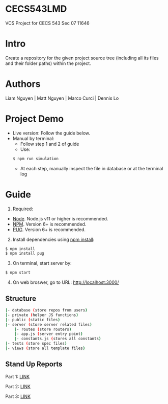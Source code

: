 # CECS543LMD

VCS Project for CECS 543 Sec 07 11646

# Intro

Create a repository for the given project source tree (including all its files and their folder paths) within the project.

# Authors

Liam Nguyen | Matt Nguyen | Marco Curci | Dennis Lo

# Project Demo

- Live version: Follow the guide below.
- Manual by terminal:
  - Follow step 1 and 2 of guide
  - Use:
  ```bash
  $ npm run simulation
  ```
  - At each step, manually inspect the file in database or at the terminal log

# Guide

1. Required:

- [Node](https://nodejs.org/en/download/). Node.js v11 or higher is recommended.
- [NPM](https://www.npmjs.com/get-npm). Version 6+ is recommended.
- [PUG](https://pugjs.org/). Version 6+ is recommended.

2. Install dependencies using [npm install](https://docs.npmjs.com/getting-started/installing-npm-packages-locally):

```bash
$ npm install
$ npm install pug
```

3. On terminal, start server by:

```bash
$ npm start
```

4. On web broswer, go to URL: [http://localhost:3000/](http://localhost:3000/)

## Structure

```bash
|- database (store repos from users)
|- private (helper JS functions)
|- public (static files)
|- server (store server related files)
	|- routes (store routers)
   	|- app.js (server entry point)
	|- constants.js (stores all constants)
|- tests (store spec files)
|- views (store all template files)
```

## Stand Up Reports

Part 1: [LINK](https://1drv.ms/w/s!AgJrpqI0jWm8gZpljgq3uOegIrgdbQ)

Part 2: [LINK](https://onedrive.live.com/view.aspx?resid=BC698D34A2A66B02!19862&ithint=file%2cdocx&authkey=!APonenOErzhufgc)

Part 3: [LINK](https://1drv.ms/w/s!AgJrpqI0jWm8gZtLdcwpHtGLqwOcFg?e=5Ky85v)
